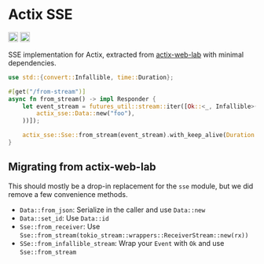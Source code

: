# Actix SSE

[<img alt="github" src="https://img.shields.io/badge/github-caido/actix-sse-8da0cb?style=for-the-badge&labelColor=555555&logo=github" height="20">](https://github.com/caido/actix-sse)
[<img alt="crates.io" src="https://img.shields.io/crates/v/actix-sse?color=fc8d62&logo=rust&style=for-the-badge" height="20">](https://crates.io/crates/actix-sse)

SSE implementation for Actix, extracted from [actix-web-lab](https://github.com/robjtede/actix-web-lab/) with minimal dependencies.

```rust
use std::{convert::Infallible, time::Duration};

#[get("/from-stream")]
async fn from_stream() -> impl Responder {
    let event_stream = futures_util::stream::iter([Ok::<_, Infallible>(actix_sse::Event::Data(
        actix_sse::Data::new("foo"),
    ))]);

    actix_sse::Sse::from_stream(event_stream).with_keep_alive(Duration::from_secs(5))
}
```

## Migrating from actix-web-lab

This should mostly be a drop-in replacement for the `sse` module, but we did remove a few convenience methods.

- `Data::from_json`: Serialize in the caller and use `Data::new`
- `Data::set_id`: Use `Data::id`
- `Sse::from_receiver`: Use `Sse::from_stream(tokio_stream::wrappers::ReceiverStream::new(rx))`
- `SSe::from_infallible_stream`: Wrap your `Event` with `Ok` and use `Sse::from_stream`
